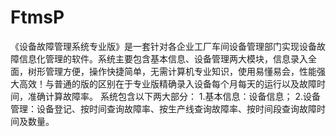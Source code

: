 # FtmsP
 《设备故障管理系统专业版》是一套针对各企业工厂车间设备管理部门实现设备故障信息化管理的软件。系统主要包含基本信息、设备管理两大模块，信息录入全面，树形管理方便，操作快捷简单，无需计算机专业知识，使用易懂易会，性能强大高效！与普通的版的区别在于专业版精确录入设备每个月每天的运行以及故障时间，准确计算故障率。 系统包含以下两大部分： 1.基本信息：设备信息； 2.设备管理：设备登记、按时间查询故障率、按生产线查询故障率、按时间段查询故障时间及数量。
